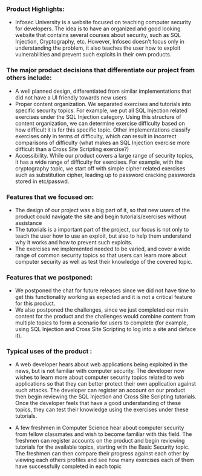 <h3>Product Highlights:</h3>

* Infosec University is a website focused on teaching computer security for developers. The idea is to have an organized and good looking website that contains several courses about security, such as SQL Injection, Cryptography, etc. However, Infosec doesn’t focus only in understanding the problem, it also teaches the user how to exploit vulnerabilities and prevent such exploits in their own products.

<h3>The major product decisions that differentiate our project from others include:</h3>

* A well planned design, differentiated from similar implementations that did not have a UI friendly towards new users
* Proper content organization. We separated exercises and tutorials into specific security topics. For example, we put all SQL Injection related exercises under the SQL Injection category. Using this structure of content organization, we can determine exercise difficulty based on how difficult it is for this specific topic. Other implementations classify exercises only in terms of difficulty, which can result in incorrect comparisons of difficulty (what makes an SQL Injection exercise more difficult than a Cross Site Scripting exercise?)
* Accessibility. While our product covers a large range of security topics, it has a wide range of difficulty for exercises. For example, with the cryptography topic, we start off with simple cipher related exercises such as substitution cipher, leading up to password cracking passwords stored in etc/passwd. 

<h3>Features that we focused on:</h3>

* The design of our project was a big part of it, so that new users of the product could navigate the site and begin tutorials/exercises without assistance
* The tutorials is a important part of the project, our focus is not only to teach the user how to use an exploit, but also to help them understand why it works and how to prevent such exploits.
* The exercises we implemented needed to be varied, and cover a wide range of common security topics so that users can learn more about computer security as well as test their knowledge of the covered topic. 

<h3>Features that we postponed:</h3>

* We postponed the chat for future releases since we did not have time to get this functionality working as expected and it is not a critical feature for this product.
* We also postponed the challenges, since we just completed our main content for the product and the challenges would combine content from multiple topics to form a scenario for users to complete (for example, using SQL Injection and Cross Site Scripting to log into a site and deface it).

<h3>Typical uses of the product :</h3>

* A web developer hears about web applications being exploited in the news, but is not familiar with computer security. The developer now wishes to learn more about computer security topics related to web applications so that they can better protect their own application against such attacks. The developer can register an account on our product then begin reviewing the SQL Injection and Cross Site Scripting tutorials. Once the developer feels that have a good understanding of these topics, they can test their knowledge using the exercises under these tutorials.

* A few freshmen in Computer Science hear about computer security from fellow classmates and wish to become familiar with this field. The freshmen can register accounts on the product and begin reviewing tutorials for the available topics, starting with the Basic Security topic. The freshmen can then compare their progress against each other by viewing each others profiles and see how many exercises each of them have successfully completed in each topic
